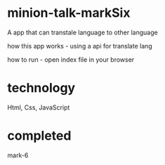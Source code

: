 # minion-talk-markSix

A app that can transtale language to other language

how this app works - using a api for translate lang

how to run - open index file in your browser

# technology

Html, Css, JavaScript

# completed


mark-6
